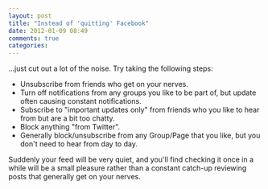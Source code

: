 ```yaml
---
layout: post
title: "Instead of 'quitting' Facebook"
date: 2012-01-09 08:49
comments: true
categories: 
---
```


...just cut out a lot of the noise. Try taking the following steps:

<!-- more -->

*   Unsubscribe from friends who get on your nerves.
*   Turn off notifications from any groups you like to be part of, but update often causing constant notifications.
*   Subscribe to "important updates only" from friends who you like to hear from but are a bit too chatty.
*   Block anything "from Twitter".
*   Generally block/unsubscribe from any Group/Page that you like, but you don't need to hear from day to day.

Suddenly your feed will be very quiet, and you'll find checking it once in a while will be a small pleasure rather than a constant catch-up reviewing posts that generally get on your nerves.
